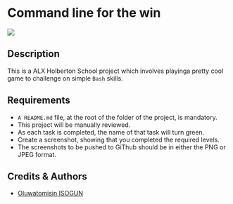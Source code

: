 # Command line for the win
<img src="https://s3.amazonaws.com/intranet-projects-files/holbertonschool-sysadmin_devops/324/06AChAO.png" width="" height="">


## Description
This is a ALX Holberton School project which involves playinga pretty cool game to challenge on simple `Bash` skills.

## Requirements
- `A README.md` file, at the root of the folder of the project, is mandatory.
- This project will be manually reviewed.
- As each task is completed, the name of that task will turn green.
- Create a screenshot, showing that you completed the required levels.
- The screenshots to be pushed to GiThub should be in either the PNG or JPEG format.

## Credits & Authors
- [Oluwatomisin ISOGUN](https://@github.com/TosinISOGUN.com)

